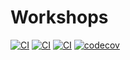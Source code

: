 # Workshops

[![CI](https://github.com/canonical/workshops/workflows/Build/badge.svg)](https://github.com/canonical/workshops/actions/workflows/build.yaml)
[![CI](https://github.com/canonical/workshops/workflows/Analysis/badge.svg)](https://github.com/canonical/workshops/actions/workflows/analysis.yaml)
[![CI](https://github.com/canonical/workshops/workflows/Test/badge.svg)](https://github.com/canonical/workshops/actions/workflows/test.yaml)
[![codecov](https://codecov.io/gh/canonical/workshops/branch/main/graph/badge.svg?token=vaHdVWBJeO)](https://codecov.io/gh/canonical/workshops)
